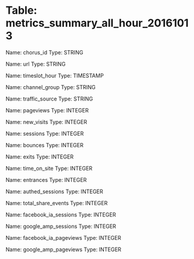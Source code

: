Table: metrics_summary_all_hour_20161013
========================================

Name: chorus_id
Type: STRING

Name: url
Type: STRING

Name: timeslot_hour
Type: TIMESTAMP

Name: channel_group
Type: STRING

Name: traffic_source
Type: STRING

Name: pageviews
Type: INTEGER

Name: new_visits
Type: INTEGER

Name: sessions
Type: INTEGER

Name: bounces
Type: INTEGER

Name: exits
Type: INTEGER

Name: time_on_site
Type: INTEGER

Name: entrances
Type: INTEGER

Name: authed_sessions
Type: INTEGER

Name: total_share_events
Type: INTEGER

Name: facebook_ia_sessions
Type: INTEGER

Name: google_amp_sessions
Type: INTEGER

Name: facebook_ia_pageviews
Type: INTEGER

Name: google_amp_pageviews
Type: INTEGER

